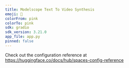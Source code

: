 ```yaml
---
title: Modelscope Text To Video Synthesis
emoji: 🚀
colorFrom: pink
colorTo: pink
sdk: gradio
sdk_version: 3.21.0
app_file: app.py
pinned: false
---
```


Check out the configuration reference at https://huggingface.co/docs/hub/spaces-config-reference
